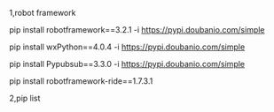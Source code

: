 1,robot framework

pip install robotframework==3.2.1 -i https://pypi.doubanio.com/simple

pip install wxPython==4.0.4 -i https://pypi.doubanio.com/simple

pip install Pypubsub==3.3.0 -i https://pypi.doubanio.com/simple

pip install robotframework-ride==1.7.3.1

2,pip list
